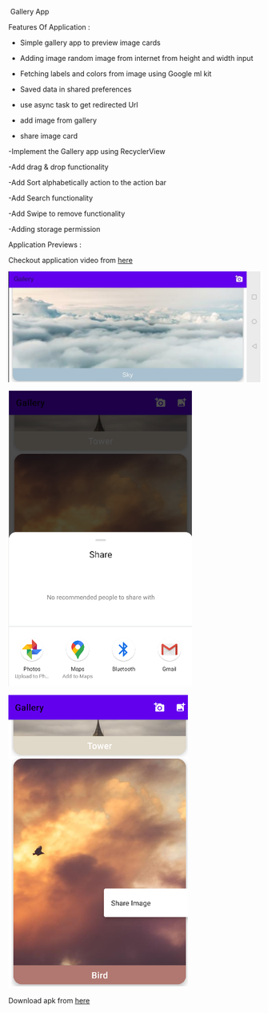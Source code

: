  Gallery App

Features Of Application :

- Simple gallery app to preview image cards
  
- Adding image random image from internet from height and width input
  
- Fetching labels and colors from image using Google ml kit

- Saved data in shared preferences

- use async task to get redirected Url
  
- add image from gallery

- share image card


-Implement the Gallery app using RecyclerView

-Add drag & drop functionality

-Add Sort alphabetically action to the action bar

-Add Search functionality

-Add Swipe to remove functionality
  
-Adding storage permission 

Application Previews :

 Checkout application video from [here](https://drive.google.com/file/d/19REGC8RVGMgVluQK8kU0LOy3ADy4PDpx/view?usp=sharing)
 
 ![gallery.jpeg](https://github.com/priyal-gopawat/Storage/blob/main/Gallery%20App/gallery.jpeg)
 
 ![share.png](https://github.com/priyal-gopawat/Storage/blob/main/Gallery%20App/share.png)
 
 ![share1.png](https://github.com/priyal-gopawat/Storage/blob/main/Gallery%20App/share1.png)

Download apk from [here](https://github.com/priyal-gopawat/Gallery-App/releases/download/1.1/app-debug.apk)

